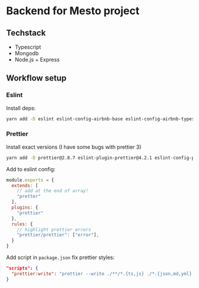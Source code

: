 # Backend for Mesto project

## Techstack

- Typescript
- Mongodb
- Node.js + Express

## Workflow setup

### Eslint

Install deps:

```bash
yarn add -D eslint eslint-config-airbnb-base eslint-config-airbnb-typescript @typescript-eslint/eslint-plugin @typescript-eslint/parser eslint-import-resolver-typescript eslint-plugin-import
```

### Prettier

Install exact versions (I have some bugs with prettier 3)

```bash
yarn add -D prettier@2.8.7 eslint-plugin-prettier@4.2.1 eslint-config-prettier
```

Add to eslint config:

```js
module.exports = {
  extends: [
    // add at the end of array!
    "pretter"
  ],
  plugins: {
    "prettier"
  },
  rules: {
    // highlight prettier errors
    "prettier/prettier": ["error"],
  }
}
```

Add script in `package.json` fix prettier styles:

```json
"scripts": {
  "prettier:write": "prettier --write ./**/*.{ts,js} ./*.{json,md,yml} -l",
}
```
